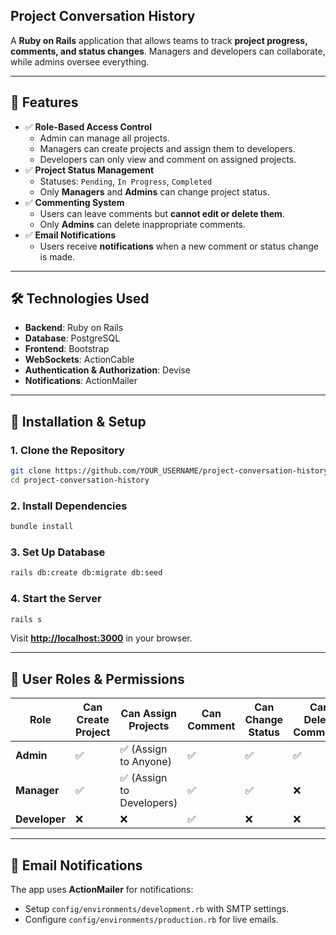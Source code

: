 ## **Project Conversation History**  
A **Ruby on Rails** application that allows teams to track **project progress, comments, and status changes**. Managers and developers can collaborate, while admins oversee everything.

---

## **🚀 Features**
- ✅ **Role-Based Access Control**  
  - Admin can manage all projects.  
  - Managers can create projects and assign them to developers.  
  - Developers can only view and comment on assigned projects.  
- ✅ **Project Status Management**  
  - Statuses: `Pending`, `In Progress`, `Completed`  
  - Only **Managers** and **Admins** can change project status.  
- ✅ **Commenting System**  
  - Users can leave comments but **cannot edit or delete them**.  
  - Only **Admins** can delete inappropriate comments.  
- ✅ **Email Notifications**  
  - Users receive **notifications** when a new comment or status change is made.  

---

## **🛠️ Technologies Used**
- **Backend**: Ruby on Rails  
- **Database**: PostgreSQL  
- **Frontend**: Bootstrap  
- **WebSockets**: ActionCable  
- **Authentication & Authorization**: Devise  
- **Notifications**: ActionMailer  

---

## **📜 Installation & Setup**
### **1. Clone the Repository**
```sh
git clone https://github.com/YOUR_USERNAME/project-conversation-history.git
cd project-conversation-history
```

### **2. Install Dependencies**
```sh
bundle install
```

### **3. Set Up Database**
```sh
rails db:create db:migrate db:seed
```

### **4. Start the Server**
```sh
rails s
```
Visit **[http://localhost:3000](http://localhost:3000)** in your browser.

---

## **🔑 User Roles & Permissions**
| Role     | Can Create Project | Can Assign Projects | Can Comment | Can Change Status | Can Delete Comments |
|----------|-------------------|---------------------|-------------|------------------|-------------------|
| **Admin**  | ✅ | ✅ (Assign to Anyone) | ✅ | ✅ | ✅ |
| **Manager** | ✅ | ✅ (Assign to Developers) | ✅ | ✅ | ❌ |
| **Developer** | ❌ | ❌ | ✅ | ❌ | ❌ |


---

## **📧 Email Notifications**
The app uses **ActionMailer** for notifications:
- Setup `config/environments/development.rb` with SMTP settings.
- Configure `config/environments/production.rb` for live emails.

